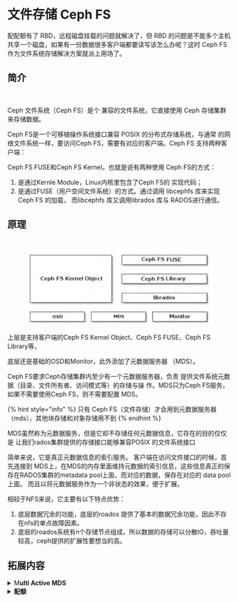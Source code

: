 # 文件存储 Ceph FS

配配额有了 RBD，远程磁盘挂载的问题就解决了，但 RBD 的问题是不能多个主机共享一个磁盘，如果有一份数据很多客户端都要读写该怎么办呢？这时 Ceph FS 作为文件系统存储解决方案就派上用场了。

## 简介

<figure><img src="https://files.gitbook.com/v0/b/gitbook-x-prod.appspot.com/o/spaces%2FCciQTOc6CLGkCYciwhF1%2Fuploads%2FEsGRiQBkBbHv0uNyJ2k3%2Fimage.png?alt=media&#x26;token=3dc28202-976e-4278-93c5-4f0742712e9e" alt=""><figcaption></figcaption></figure>

Ceph 文件系统（Ceph FS）是个  兼容的文件系统，它直接使用 Ceph 存储集群来存储数据。

Ceph FS是一个可移植操作系统接口兼容  POSIX 的分布式存储系统，与通常 的网络文件系统一样，要访问Ceph FS，需要有对应的客户端。Ceph FS 支持两种客户端：

Ceph FS FUSE和Ceph FS Kernel。也就是说有两种使用 Ceph FS的方式：

1. 是通过Kernle Module，Linux内核里包含了Ceph FS的 实现代码；
2. 是通过FUSE（用户空间文件系统）的方式。通过调用 libcephfs 库来实现Ceph FS 的加载， 而libcephfs 库又调用librados 库与 RADOS进行通信。

## 原理

<figure><img src="https://files.gitbook.com/v0/b/gitbook-x-prod.appspot.com/o/spaces%2FCciQTOc6CLGkCYciwhF1%2Fuploads%2FpiOQH13QweMXzUTxW5VG%2Fimage.png?alt=media&#x26;token=850c5c62-ab62-42fc-a4b1-e5399b655f3e" alt=""><figcaption></figcaption></figure>

<figure><img src="../../.gitbook/assets/image (2).png" alt=""><figcaption></figcaption></figure>

上层是支持客户端的Ceph FS Kernel Object、Ceph FS FUSE、Ceph FS Library等，

底层还是基础的OSD和Monitor，此外添加了元数据服务器 （MDS）。

Ceph FS要求Ceph存储集群内至少有一个元数据服务器，负责 提供文件系统元数据（目录、文件所有者、访问模式等）的存储与操 作。MDS只为Ceph FS服务，如果不需要使用Ceph FS，则不需要配置 MDS。

{% hint style="info" %}
只有 Ceph FS（文件存储）才会用到元数据服务器（mds），其他块存储和对象存储用不到
{% endhint %}

MDS虽然称为元数据服务，但是它却不存储任何元数据信息，它存在的目的仅仅是 让我们rados集群提供的存储接口能够兼容POSIX 的文件系统接口&#x20;

简单来说，它是真正元数据信息的索引服务。 客户端在访问文件接口的时候，首先连接到 MDS上，在MDS的内存里面维持元数据的索引信息，这些信息真正的保存在RADOS集群的metadata pool上面，而对应的数据，保存在对应的 data pool上面。 而且以将元数据服务作为一个非状态的效果，便于扩展。

相较于NFS来说，它主要有以下特点优势：

1. 底层数据冗余的功能，底层的roados 提供了基本的数据冗余功能，因此不存在nfs的单点故障因素。
2. 底层的roados系统有n个存储节点组成，所以数据的存储可以分散IO，吞吐量较高，ceph提供的扩展性要想当的高。&#x20;



## 拓展内容

<details>

<summary>M<strong>ulti Active MDS</strong></summary>

在Sage的论文中，提到过动态分布式元数据管理：“因为文件系统元 数据的操作占据典型文件系统一半的工作负载，所以有效率的元数据管 理肯定能提高系统整体性能，Ceph利用了一个新的元数据集群架构，基 于动态子树划分，可在10个甚至上百个MDS上管理文件系统目录结构， 一个动态的、层次分明的分区在每MDS工作负载中被保留位置，可促进 有效更新和预取，可共同提高工作负载性能，值得注意的是，元数据服 务器的负载分布是基于当前的访问状态的，使Ceph能在任何工作负载下 有效地利用当前的MDS资源，获得近似线性扩展性能。”当然这是最理想 的状态和最终要实现的目标。

在Luminous版本之前，整个文件系统只支持一个Active MDS，但是 可以存在一个或多个Standby MDS做冗余。在集群比较大，元数据操作比 较频繁的情况下，一个Active MDS就会成为瓶颈。在Luminous版本中， Multi Active MDS已经稳定，这样可以提高Ceph FS元数据的处理能力。

目前在Multi Active MDS功能基础上，并没有一步实现所谓的动态分 布式数据管理。而是折中实现了静态划分绑定：允许用户将不同的目录 绑定在不同的MDS上，以此达到比较好的负载均衡。

当目录变得越来越大或访问频率越来越高时，目录所在的MDS就会 变成瓶颈。最简单的方法就是将目录分割，放在不同的MDS上。但是又 希望这种分割是自动的，是对用户透明的。同样我们也希望随着删除、 目录内容减少或访问频率减少，目录可以合并在一起。可以根据目录长 度和访问频率两个维度来进行分割或合并。

* 目录长度。

当目录长度超过`mds_bal_split_siz`e（默认为10 000）后，就会进行分 割。但是在正常情况下并不会马上分割，因为分割动作会影响正常操 作，所以会在`mds_bal_fragment_interval`秒后分割。如果目录长度超过 `mds_bal_fragment_fast_ factor` 就会马上分割。分割子目录数是2 ^mds\_bal\_split\_bits。

mds\_bal\_fragment\_size\_max是目录片段大小的硬限制。如果达到，客 户端会在片段中创建文件时收到ENOSPC错误。在正确配置的系统上，永 远不应该在普通目录上达到此限制。

当目录片段的大小小于mds\_bal\_merge\_size时，会开始进行合并。

* 访问频率。

MDS 为每个目录维护单独的时间衰减负载计数器 （mds\_decay\_halflife），用于对目录片段进行读/写操作。写操作（包括 元数据I/O，如重命名、删除和创建）导致写操作计数器增加，并与 mds\_bal\_split\_wr进行比较，如果超过则触发拆分。同样读操作导致读操 作计数器增加，并与mds\_bal\_split\_rd进行比较，如果超过则触发拆分。

需要注意的是，根据访问频率进行分割后，它们仅基于大小阈值 （mds\_bal\_merge\_size）进行合并，因此根据访问频率进行分割可能导致 目录永远保持碎片。

</details>

<details>

<summary><strong>配额</strong></summary>

Ceph FS允许给系统内的任意目录以大小或文件数目的形式设置配 额。配额以xattr 的方式存放： ceph.quota.max\_files & ceph.quota.max\_bytes。Ceph FS虽然支持quota，但是有以下局限性。

* Ceph FS的配额功能依赖于挂载它的客户端的合作，在达到上限时 要停止写入；无法阻止篡改过的或对抗性的客户端，它们可以想写多少 就写多少。在客户端完全不可信时，用配额防止多占空间是靠不住的。
* 配额是不准确的。因为配额是客户端和服务器端合作，需要两种 数据同步，所以在达到配额限制一小段时间后，正在写入文件系统的进 程才会被停止，很难避免它们超过配置的限额、多写入一些数据等问 题。超过配额多大幅度主要取决于时间长短，而非数据量。
* 内核客户端还没有实现配额功能。用户空间客户端（libcephfs、 ceph-fuse）已经支持配额，但是Linux内核客户端还没有实现配额功能。
* quota是针对目录进行设置的，并没有根据UID/GID进行设置。
* 基于路径限制挂载时必须谨慎地配置配额。客户端必须能够访问 配置了配额的那个目录的索引节点，这样才能执行配额管理。如果某一 个客户端被MDS能力限制只能访问一个特定路径（如/home/user），并且 它无权访问配置了配额的父目录（如/home），这个客户端就不会按配额 执行。所以，基于路径进行访问控制时，最好在限制了客户端的那个目 录（如/home/user）或者在它下面的子目录上配置配额。

</details>
